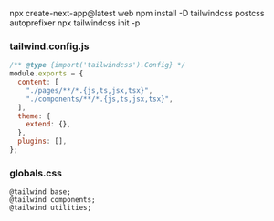 npx create-next-app@latest web
npm install -D tailwindcss postcss autoprefixer
npx tailwindcss init -p

### tailwind.config.js

```javascript
/** @type {import('tailwindcss').Config} */
module.exports = {
  content: [
    "./pages/**/*.{js,ts,jsx,tsx}",
    "./components/**/*.{js,ts,jsx,tsx}",
  ],
  theme: {
    extend: {},
  },
  plugins: [],
};
```

### globals.css

```css3
@tailwind base;
@tailwind components;
@tailwind utilities;
```

